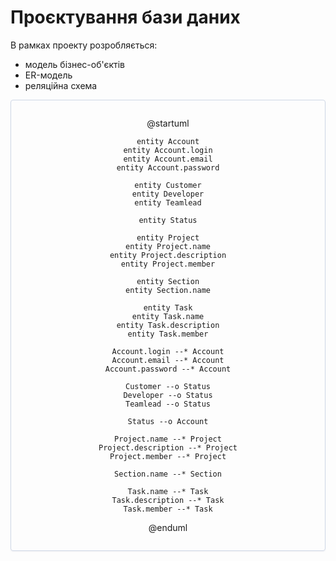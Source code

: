 # Проєктування бази даних

В рамках проекту розробляється: 
- модель бізнес-об'єктів 
- ER-модель
- реляційна схема

<center style="
    border-radius:4px;
    border: 1px solid #cfd7e6;
    box-shadow: 0 1px 3px 0 rgba(89,105,129,.05), 0 1px 1px 0 rgba(0,0,0,.025);
    padding: 1em;"
>

@startuml

    entity Account
    entity Account.login
    entity Account.email
    entity Account.password

    entity Customer
    entity Developer
    entity Teamlead

    entity Status

    entity Project
    entity Project.name
    entity Project.description
    entity Project.member

    entity Section
    entity Section.name

    entity Task
    entity Task.name
    entity Task.description
    entity Task.member

    Account.login --* Account
    Account.email --* Account
    Account.password --* Account

    Customer --o Status
    Developer --o Status
    Teamlead --o Status

    Status --o Account

    Project.name --* Project
    Project.description --* Project
    Project.member --* Project

    Section.name --* Section

    Task.name --* Task
    Task.description --* Task
    Task.member --* Task

@enduml

</center>
